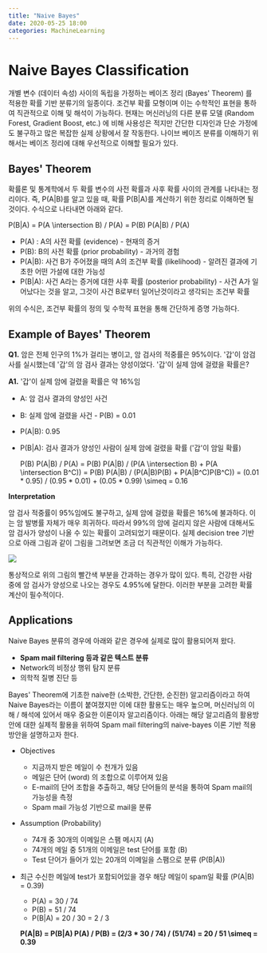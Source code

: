 ```yaml
---
title: "Naive Bayes"
date: 2020-05-25 18:00
categories: MachineLearning
---
```

 

# Naive Bayes Classification

개별 변수 (데이터 속성) 사이의 독립을 가정하는 베이즈 정리 (Bayes' Theorem) 를 적용한 확률 기반 분류기의 일종이다.
조건부 확률 모형이며 이는 수학적인 표현을 통하여 직관적으로 이해 및 해석이 가능하다.
현재는 머신러닝의 다른 분류 모델 (Random Forest, Gradient Boost, etc.) 에 비해 사용성은 적지만
간단한 디자인과 단순 가정에도 불구하고 많은 복잡한 실제 상황에서 잘 작동한다.
나이브 베이즈 분류를 이해하기 위해서는 베이즈 정리에 대해 우선적으로 이해할 필요가 있다.

## Bayes' Theorem

확률론 및 통계학에서 두 확률 변수의 사전 확률과 사후 확률 사이의 관계를 나타내는 정리이다. 
즉, P(A|B)를 알고 있을 때, 확률 P(B|A)를 계산하기 위한 정리로 이해하면 될 것이다. 수식으로 나타내면 아래와 같다.

P(B|A) = P(A \intersection B) / P(A) = P(B) P(A|B) / P(A)

- P(A) : A의 사전 확률 (evidence) - 현재의 증거
- P(B): B의 사전 확률 (prior probability) - 과거의 경험
- P(A|B): 사건 B가 주어졌을 때의 A의 조건부 확률 (likelihood) - 알려진 결과에 기초한 어떤 가설에 대한 가능성
- P(B|A): 사건 A라는 증거에 대한 사후 확률 (posterior probability) - 사건 A가 일어났다는 것을 알고, 그것이 사건 B로부터 일어난것이라고 생각되는 조건부 확률

위의 수식은, 조건부 확률의 정의 및 수학적 표현을 통해 간단하게 증명 가능하다.

## Example of Bayes' Theorem

**Q1.** 암은 전체 인구의 1%가 걸리는 병이고, 암 검사의 적중률은 95%이다.  '갑'이 암검사를 실시했는데 '갑'의 암 검사 결과는 양성이었다. '갑'이 실제 암에 걸렸을 확률은?

**A1.** '갑'이 실제 암에 걸렸을 확률은 약 16%임

- A: 암 검사 결과의 양성인 사건

- B: 실제 암에 걸렸을 사건 - P(B) = 0.01

- P(A|B): 0.95

- P(B|A): 검사 결과가 양성인 사람이 실제 암에 걸렸을 확률 ('갑'이 암일 확률)

  P(B) P(A|B) / P(A) 
  = P(B) P(A|B) / (P(A \intersection B) + P(A \intersection B^C)) 
  = P(B) P(A|B) / (P(A|B)P(B) + P(A|B^C)P(B^C))
  = (0.01 * 0.95) / (0.95 * 0.01) + (0.05 * 0.99) \simeq = 0.16

**Interpretation**

암 검사 적중률이 95%임에도 불구하고, 실제 암에 걸렸을 확률은 16%에 불과하다. 이는 암 발병률 자체가 매우 희귀하다. 따라서 99%의 암에 걸리지 않은 사람에 대해서도 암 검사가 양성이 나올 수 있는 확률이 고려되었기 때문이다. 실제 decision tree 기반으로 아래 그림과 같이 그림을 그려보면 조금 더 직관적인 이해가 가능하다.

<img src='https://cdn-std.droplr.net/files/acc_503911/1S5BX6'>

통상적으로 위의 그림의 빨간색 부분을 간과하는 경우가 많이 있다. 특히, 건강한 사람 중에 암 검사가 양성으로 나오는 경우도 4.95%에 달한다. 이러한 부분을 고려한 확률 계산이 필수적이다. 

## Applications

Naive Bayes 분류의 경우에 아래와 같은 경우에 실제로 많이 활용되어져 왔다.

- **Spam mail filtering 등과 같은 텍스트 분류**
- Network의 비정상 행위 탐지 분류
- 의학적 질병 진단 등

Bayes' Theorem에 기초한 naive한 (소박한, 간단한, 순진한) 알고리즘이라고 하여 Naive Bayes라는 이름이 붙여졌지만 이에 대한 활용도는 매우 높으며, 머신러닝의 이해 / 해석에 있어서 매우 중요한 이론이자 알고리즘이다. 아래는 해당 알고리즘의 활용방안에 대한 실제적 활용을 위하여 Spam mail filtering의 naive-bayes 이론 기반 적용 방안을 설명하고자 한다.

- Objectives

  - 지금까지 받은 메일이 수 천개가 있음
  - 메일은 단어 (word) 의 조합으로 이루어져 있음
  - E-mail의 단어 조합을 추출하고, 해당 단어들의 분석을 통하여 Spam mail의 가능성을 측정
  - Spam mail 가능성 기반으로 mail을 분류

- Assumption (Probability)

  - 74개 중 30개의 이메일은 스팸 메시지 (A)
  - 74개의 메일 중 51개의 이메일은 test 단어를 포함 (B)
  - Test 단어가 들어가 있는 20개의 이메일을 스팸으로 분류 (P(B|A))

- 최근 수신한 메일에 test가 포함되어있을 경우 해당 메일이 spam일 확률 (P(A|B) = 0.39)

  - P(A) = 30 / 74
  - P(B) = 51 / 74
  - P(B|A) = 20 / 30 = 2 / 3

  **P(A|B) = P(B|A) P(A) / P(B) = (2/3 * 30 / 74) / (51/74) = 20 / 51 \simeq = 0.39**